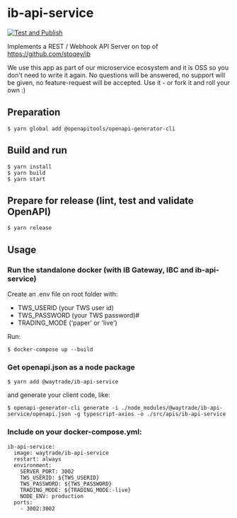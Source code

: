 # ib-api-service

[![Test and Publish](https://github.com/HMB-research/ib-api-service/actions/workflows/publish.yml/badge.svg)](https://github.com/HMB-research/ib-api-service/actions/workflows/publish.yml)

Implements a REST / Webhook API Server on top of https://github.com/stoqey/ib

We use this app as part of our microservice ecosystem and it is OSS so you don't need to write it again. No questions will be answered, no support will be given, no feature-request will be accepted. Use it - or fork it and roll your own :)

## Preparation

    $ yarn global add @openapitools/openapi-generator-cli

## Build and run

    $ yarn install
    $ yarn build
    $ yarn start

## Prepare for release (lint, test and validate OpenAPI)

    $ yarn release

## Usage

### Run the standalone docker (with IB Gateway, IBC and ib-api-service)

Create an .env file on root folder with:

- TWS_USERID (your TWS user id)
- TWS_PASSWORD (your TWS password)#
- TRADING_MODE ('paper' or 'live')

Run:

    $ docker-compose up --build

### Get openapi.json as a node package

    $ yarn add @waytrade/ib-api-service

and generate your client code, like:

    $ openapi-generator-cli generate -i ./node_modules/@waytrade/ib-api-service/openapi.json -g typescript-axios -o ./src/apis/ib-api-service

### Include on your docker-compose.yml:

```
ib-api-service:
  image: waytrade/ib-api-service
  restart: always
  environment:
    SERVER_PORT: 3002
    TWS_USERID: ${TWS_USERID}
    TWS_PASSWORD: ${TWS_PASSWORD}
    TRADING_MODE: ${TRADING_MODE:-live}
    NODE_ENV: production
  ports:
    - 3002:3002
```
